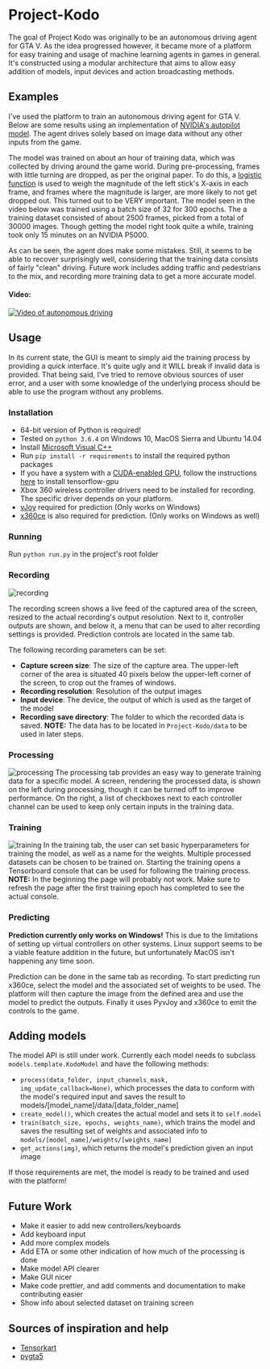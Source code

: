 # Project-Kodo
The goal of Project Kodo was originally to be an autonomous driving agent for GTA V. As the idea progressed however, it became more of a platform for easy training and usage of machine learning agents in games in general. It's constructed using a modular architecture that aims to allow easy addition of models, input devices and action broadcasting methods.


## Examples
I've used the platform to train an autonomous driving agent for GTA V. Below are some results using an implementation of [NVIDIA's autopilot model](https://arxiv.org/pdf/1604.07316.pdf). The agent drives solely based on image data without any other inputs from the game.

The model was trained on about an hour of training data, which was collected by driving around the game world. During pre-processing, frames with little turning are dropped, as per the original paper. To do this, a [logistic function](https://www.wolframalpha.com/input/?i=(1+%2F+(+1+%2B+exp(-15*(x+-+0.4)))),+plot+from+0+to+1) is used to weigh the magnitude of the left stick's X-axis in each frame, and frames where the magnitude is larger, are more likely to not get dropped out. This turned out to be VERY important. The model seen in the video below was trained using a batch size of 32 for 300 epochs. The a training dataset consisted of about 2500 frames, picked from a total of 30000 images. Though getting the model right took quite a while, training took only 15 minutes on an NVIDIA P5000.

As can be seen, the agent does make some mistakes. Still, it seems to be able to recover surprisingly well, considering that the training data consists of fairly "clean" driving. Future work includes adding traffic and pedestrians to the mix, and recording more training data to get a more accurate model.
 
 #### Video:
[![Video of autonomous driving](https://img.youtube.com/vi/hISzqO2uPwo/0.jpg)](https://www.youtube.com/watch?v=hISzqO2uPwo)

## Usage
In its current state, the GUI is meant to simply aid the training process by providing a quick interface. It's quite ugly and it WILL break if invalid data is provided. That being said, I've tried to remove obvious sources of user error, and a user with some knowledge of the underlying process should be able to use the program without any problems.


### Installation
- 64-bit version of Python is required!
- Tested on `python 3.6.4` on Windows 10, MacOS Sierra and Ubuntu 14.04
- Install [Microsoft Visual C++](http://landinghub.visualstudio.com/visual-cpp-build-tools)
- Run `pip install -r requirements` to install the required python packages
- If you have a system with a [CUDA-enabled GPU](https://developer.nvidia.com/cuda-gpus), follow the instructions [here](https://www.tensorflow.org/install/) to install tensorflow-gpu
- Xbox 360 wireless controller drivers need to be installed for recording. The specific driver depends on your platform.
- [vJoy](http://vjoystick.sourceforge.net) required for prediction (Only works on Windows)
- [x360ce](http://www.x360ce.com) is also required for prediction. (Only works on Windows as well)


### Running
Run `python run.py` in the project's root folder


### Recording

![recording](/screenshots/recording.png?raw=true)

The recording screen shows a live feed of the captured area of the screen, resized to the actual recording's output resolution. Next to it, controller outputs are shown, and below it, a menu that can be used to alter recording settings is provided. Prediction controls are located in the same tab.

The following recording parameters can be set:
- **Capture screen size**: The size of the capture area. The upper-left corner of the area is situated 40 pixels below the upper-left corner of the screen, to crop out the frames of windows.
- **Recording resolution**: Resolution of the output images
- **Input device**: The device, the output of which is used as the target of the model
- **Recording save directory**: The folder to which the recorded data is saved. **NOTE:** The data has to be located in `Project-Kodo/data` to be used in later steps.



### Processing
![processing](/screenshots/processing.png?raw=true)
The processing tab provides an easy way to generate training data for a specific model. A screen, rendering the processed data, is shown on the left during processing, though it can be turned off to improve performance. On the right, a list of checkboxes next to each controller channel can be used to keep only certain inputs in the training data.



### Training
![training](/screenshots/training.png?raw=true)
In the training tab, the user can set basic hyperparameters for training the model, as well as a name for the weights. Multiple processed datasets can be chosen to be trained on. Starting the training opens a Tensorboard console that can be used for following the training process. **NOTE:** In the beginning the page will probably not work. Make sure to refresh the page after the first training epoch has completed to see the actual console.



### Predicting
**Prediction currently only works on Windows!** This is due to the limitations of setting up virtual controllers on other systems. Linux support seems to be a viable feature addition in the future, but unfortunately MacOS isn't happening any time soon.

Prediction can be done in the same tab as recording. To start predicting run x360ce, select the model and the associated set of weights to be used. The platform will then capture the image from the defined area and use the model to predict the outputs. Finally it uses PyvJoy and x360ce to emit the controls to the game.



## Adding models
The model API is still under work. Currently each model needs to subclass `models.template.KodoModel` and have the following methods:

- `process(data_folder, input_channels_mask, img_update_callback=None)`, which processes the data to conform with the model's required input and saves the result to models/[model_name]/data/[data_folder_name]
- `create_model()`, which creates the actual model and sets it to `self.model`
- `train(batch_size, epochs, weights_name)`, which trains the model and saves the resulting set of weights and associated info to `models/[model_name]/weights/[weights_name]`
- `get_actions(img)`, which returns the model's prediction given an input image

If those requirements are met, the model is ready to be trained and used with the platform!



## Future Work
- Make it easier to add new controllers/keyboards
- Add keyboard input
- Add more complex models
- Add ETA or some other indication of how much of the processing is done
- Make model API clearer
- Make GUI nicer
- Make code prettier, and add comments and documentation to make contributing easier
- Show info about selected dataset on training screen

## Sources of inspiration and help
- [Tensorkart](https://github.com/kevinhughes27/TensorKart)
- [pygta5](https://github.com/Sentdex/pygta5)




